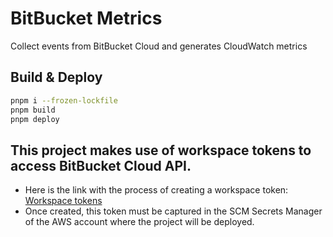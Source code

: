# BitBucket Metrics

Collect events from BitBucket Cloud and generates CloudWatch metrics

## Build & Deploy

```bash
pnpm i --frozen-lockfile
pnpm build
pnpm deploy
```

## This  project makes use of workspace tokens to access BitBucket Cloud API.
- Here is the link with the process of creating a workspace token: [Workspace tokens](https://support.atlassian.com/bitbucket-cloud/docs/app-passwords/)
- Once created, this token must be captured in the SCM Secrets Manager of the AWS account where the project will be deployed.

